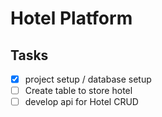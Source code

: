 # Hotel Platform

## Tasks

- [x] project setup / database setup
- [ ] Create table to store hotel
- [ ] develop api for Hotel CRUD